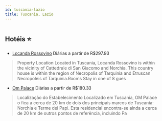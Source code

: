```yaml
---
id: tuscania-lazio
title: Tuscania, Lazio
---
```


<center><img src="https://assets.cosmos-data.com/1/0337dcfd0378a1fa1393ac032179ba2c/589983.jpg" alt="" /></center>


## Hotéis ⭐️

-    [Locanda Rossovino](https://www.hurb.com/aud/https://www.hurb.com/hoteis/tuscania/locanda-rossovino-JNP-JP274226?cmp=18055) Diárias a partir de R$297.93
   > Property Location Located in Tuscania, Locanda Rossovino is within the vicinity of Cattedrale di San Giacomo and Norchia.  This country house is within the region of Necropolis of Tarquinia and Etruscan Necropoleis of Tarquinia.Rooms Stay in one of 8 gues
-    [Om Palace](https://www.hurb.com/aud/https://www.hurb.com/hoteis/tuscania/om-palace-JNP-JP389706?cmp=18055) Diárias a partir de R$180.33
   > Localização do Estabelecimento Localizado em Tuscania, OM Palace o fica a cerca de 20 km de dois dos principais marcos de Tuscania: Norchia e Terme dei Papi.  Esta residencial encontra-se ainda a cerca de 20 km de outros pontos de referência, incluindo Pa
